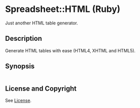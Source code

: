 Spreadsheet::HTML (Ruby)
========================
Just another HTML table generator.

Description
-----------
Generate HTML tables with ease (HTML4, XHTML and HTML5).

Synopsis
--------
```ruby

```

License and Copyright
---------------------
See [License](License.md).
